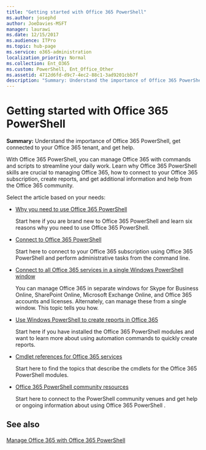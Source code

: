 ```yaml
---
title: "Getting started with Office 365 PowerShell"
ms.author: josephd
author: JoeDavies-MSFT
manager: laurawi
ms.date: 12/15/2017
ms.audience: ITPro
ms.topic: hub-page
ms.service: o365-administration
localization_priority: Normal
ms.collection: Ent_O365
ms.custom: PowerShell, Ent_Office_Other
ms.assetid: 4712d6fd-d9c7-4ec2-88c1-3ad9201cbb7f
description: "Summary: Understand the importance of Office 365 PowerShell, get connected to your Office 365 tenant, and get help."
---
```


# Getting started with Office 365 PowerShell

 **Summary:** Understand the importance of Office 365 PowerShell, get connected to your Office 365 tenant, and get help.
  
With Office 365 PowerShell, you can manage Office 365 with commands and scripts to streamline your daily work. Learn why Office 365 PowerShell skills are crucial to managing Office 365, how to connect to your Office 365 subscription, create reports, and get additional information and help from the Office 365 community.
  
Select the article based on your needs:
  
- [Why you need to use Office 365 PowerShell](why-you-need-to-use-office-365-powershell.md)
    
    Start here if you are brand new to Office 365 PowerShell and learn six reasons why you need to use Office 365 PowerShell. 
    
- [Connect to Office 365 PowerShell](connect-to-office-365-powershell.md)
    
    Start here to connect to your Office 365 subscription using Office 365 PowerShell and perform administrative tasks from the command line.
    
- [Connect to all Office 365 services in a single Windows PowerShell window](connect-to-all-office-365-services-in-a-single-windows-powershell-window.md)
    
    You can manage Office 365 in separate windows for Skype for Business Online, SharePoint Online, Microsoft Exchange Online, and Office 365 accounts and licenses. Alternately, can manage these from a single window. This topic tells you how.
    
- [Use Windows PowerShell to create reports in Office 365](use-windows-powershell-to-create-reports-in-office-365.md)
    
    Start here if you have installed the Office 365 PowerShell modules and want to learn more about using automation commands to quickly create reports. 
    
- [Cmdlet references for Office 365 services](cmdlet-references-for-office-365-services.md)
    
    Start here to find the topics that describe the cmdlets for the Office 365 PowerShell modules.
    
- [Office 365 PowerShell community resources](office-365-powershell-community-resources.md)
    
    Start here to connect to the PowerShell community venues and get help or ongoing information about using Office 365 PowerShell .
    
## See also

#### 

[Manage Office 365 with Office 365 PowerShell](manage-office-365-with-office-365-powershell.md)

